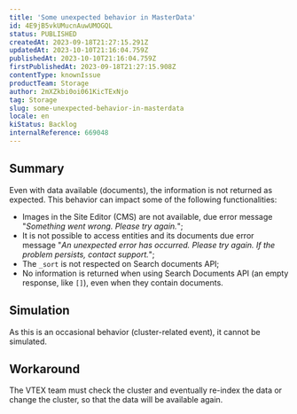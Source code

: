 ```yaml
---
title: 'Some unexpected behavior in MasterData'
id: 4E9jB5vkUMucnAuwUMOGQL
status: PUBLISHED
createdAt: 2023-09-18T21:27:15.291Z
updatedAt: 2023-10-10T21:16:04.759Z
publishedAt: 2023-10-10T21:16:04.759Z
firstPublishedAt: 2023-09-18T21:27:15.908Z
contentType: knownIssue
productTeam: Storage
author: 2mXZkbi0oi061KicTExNjo
tag: Storage
slug: some-unexpected-behavior-in-masterdata
locale: en
kiStatus: Backlog
internalReference: 669048
---
```


## Summary


Even with data available (documents), the information is not returned as expected.
This behavior can impact some of the following functionalities:

- Images in the Site Editor (CMS) are not available, due error message "_Something went wrong. Please try again._";
- It is not possible to access entities and its documents due error message "_An unexpected error has occurred. Please try again. If the problem persists, contact support._";
- The `_sort` is not respected on Search documents API;
- No information is returned when using Search Documents API (an empty response, like `[]`), even when they contain documents.


##

## Simulation


As this is an occasional behavior (cluster-related event), it cannot be simulated.


##

## Workaround


The VTEX team must check the cluster and eventually re-index the data or change the cluster, so that the data will be available again.




